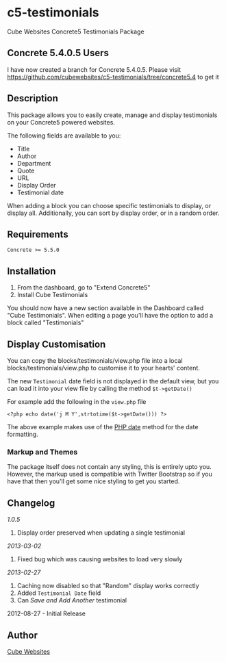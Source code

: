 c5-testimonials
===============

Cube Websites Concrete5 Testimonials Package

## Concrete 5.4.0.5 Users
I have now created a branch for Concrete 5.4.0.5.
Please visit https://github.com/cubewebsites/c5-testimonials/tree/concrete5.4 to get it

## Description

This package allows you to easily create, manage and display testimonials on your Concrete5 powered websites.

The following fields are available to you:

* Title
* Author
* Department
* Quote
* URL
* Display Order
* Testimonial date

When adding a block you can choose specific testimonials to display, or display all.  Additionally, you can sort by display order, or in a random order.

## Requirements

    Concrete >= 5.5.0

## Installation

1. From the dashboard, go to "Extend Concrete5"
2. Install Cube Testimonials

You should now have a new section available in the Dashboard called "Cube Testimonials".  When editing a page you'll have the option to add a block called "Testimonials"

## Display Customisation

You can copy the blocks/testimonials/view.php file into a local blocks/testimonials/view.php to customise it to your hearts' content.  

The new `Testimonial` date field is not displayed in the default view, but you can load it into your view file by calling the method `$t->getDate()`

For example add the following in the `view.php` file

    <?php echo date('j M Y',strtotime($t->getDate())) ?>

The above example makes use of the [PHP date](http://php.net/manual/en/function.date.php) method for the date formatting.

### Markup and Themes

The package itself does not contain any styling, this is entirely upto you.  However, the markup used is compatible with Twitter Bootstrap so if you have that then you'll get some nice styling to get you started.

## Changelog

*1.0.5*

1. Display order preserved when updating a single testimonial

*2013-03-02*

1.  Fixed bug which was causing websites to load very slowly

*2013-02-27*

1.  Caching now disabled so that "Random" display works correctly  
1.  Added `Testimonial Date` field  
1.  Can _Save and Add Another_ testimonial  

2012-08-27 - Initial Release

## Author

[Cube Websites](http://cubewebsites.com)